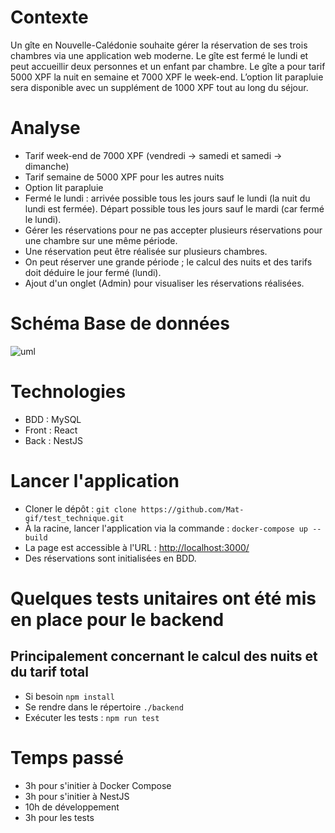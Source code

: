 # Contexte
Un gîte en Nouvelle-Calédonie souhaite gérer la réservation de ses trois chambres via une application web moderne. Le gîte est fermé le lundi et peut accueillir deux personnes et un enfant par chambre. Le gîte a pour tarif 5000 XPF la nuit en semaine et 7000 XPF le week-end. L’option lit parapluie sera disponible avec un supplément de 1000 XPF tout au long du séjour.

# Analyse
* Tarif week-end de 7000 XPF (vendredi -> samedi et samedi -> dimanche)
* Tarif semaine de 5000 XPF pour les autres nuits
* Option lit parapluie
* Fermé le lundi : arrivée possible tous les jours sauf le lundi (la nuit du lundi est fermée). Départ possible tous les jours sauf le mardi (car fermé le lundi).
* Gérer les réservations pour ne pas accepter plusieurs réservations pour une chambre sur une même période.
* Une réservation peut être réalisée sur plusieurs chambres.
* On peut réserver une grande période ; le calcul des nuits et des tarifs doit déduire le jour fermé (lundi).
* Ajout d'un onglet (Admin) pour visualiser les réservations réalisées.

# Schéma Base de données 
![uml](https://github.com/user-attachments/assets/af15a694-6484-452c-9f29-5bf6cb3ac080)

# Technologies
* BDD : MySQL
* Front : React
* Back : NestJS

# Lancer l'application
* Cloner le dépôt : `git clone https://github.com/Mat-gif/test_technique.git`
* À la racine, lancer l'application via la commande : `docker-compose up --build`
* La page est accessible à l'URL : [http://localhost:3000/](http://localhost:3000/)
* Des réservations sont initialisées en BDD.

# Quelques tests unitaires ont été mis en place pour le backend
## Principalement concernant le calcul des nuits et du tarif total

* Si besoin `npm install`
* Se rendre dans le répertoire `./backend`
* Exécuter les tests : `npm run test`

# Temps passé
* 3h pour s'initier à Docker Compose
* 3h pour s'initier à NestJS
* 10h de développement
* 3h pour les tests
